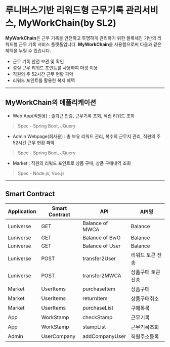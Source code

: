 # 루니버스기반 리워드형 근무기록 관리서비스, MyWorkChain(by SL2)

**MyWorkChain**은 근무 기록을 안전하고 투명하게 관리하기 위한 블록체인 기반의 리워드형 근무 기록 서비스 플랫폼입니다.
**MyWorkChain**을 사용함으로써 다음과 같은 혜택을 누릴 수 있습니다.
- 근무 기록 안전 보관 및 확인
- 성실 근무 리워드 포인트를  사용하여 마켓 이용
- 직원의 주 52시간 근무 현황 파악
- 리워드 포인트를 활용한 복지 혜택
---
## MyWorkChain의 애플리케이션
- Web App(직원용) : 출퇴근 인증, 근무기록 조회, 적립 리워드 조회
> Spec - Spring Boot, JQuery
- Admin Webpage(회사용) : 총 보유 리워드 관리, 복수의 근무지 관리, 직원의 주 52시간 근무 현황 파악
> Spec - Spring Boot, JQuery
- Market : 직원의 리워드 포인트로 상품 구매, 상품 구매내역 조회
> Spec - Node.js, Vue.js 

---

## Smart Contract 

| Application | Smart Contract | API                | API명              |
|-------------|----------------|--------------------|--------------------|
| Luniverse   | GET            | Balance of MWCA    | Balance   |
| Luniverse   | GET            | Balance of BwG     | Balance                   |
| Luniverse   | GET            | Balance of User |    Balance                |
| Luniverse   | POST           | transfer2User      | 리워드 토큰 전송   |
| Luniverse   | POST           | transfer2MWCA      | 상품구매 토큰 전송 |
| Market      | UserItems      | purchaseItem       | 상품구매           |
| Market      | UserItems      | returnItem         | 상품구매취소       |
| Market      | UserItems      | purchaseList       | 구매목록           |
| App         | WorkStamp      | checkStamp         | 근무기록           |
| App         | WorkStamp      | stampList          | 근무기록조회       |
| Admin       | UserCompany    | addCompanyUser     | 직원주소등록       |
